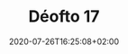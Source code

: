 ---
title: "Déofto 17"
date: 2020-07-26T16:25:08+02:00
draft: false
orientation: "portrait"
imageName: "13.jpg"
weight: 13
dimensions: "60 x 80"
url: "/deofto-17"
---